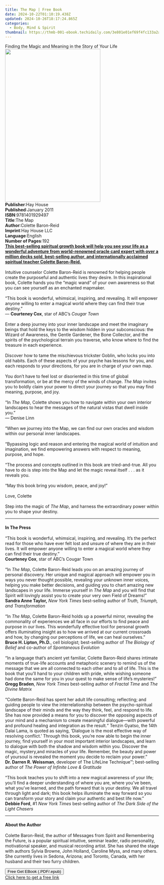 ```yaml
---
title: The Map | Free Book
date: 2024-10-22T01:10:19.438Z
updated: 2024-10-26T18:17:24.865Z
categories:
  - Body, Mind & Spirit
thumbnail: https://thmb-001-ebook.techidaily.com/3e801e01ef69f4fc133a2a840759ac555b5ff7a538def0f817db06b519ea5d89.jpg
---
```

<main id="book-container">
  <div class="flex flex-col">
    <div class="book-brief flex-1 py-6 px-4 sm:p-6 md:py-10 md:px-8">
      <!-- brief-->
      <div class="book-brief-main">
        Finding the Magic and Meaning in the Story of Your Life
      </div>
    </div>
    <div
      class="book-meta-info flex-1 grid gap-4 col-start-1 col-end-3 row-start-1 sm:mb-6 sm:grid-cols-4 lg:gap-6 lg:col-start-2 lg:row-end-6 lg:row-span-6 lg:mb-0"
    >
      <div
        class="book-meta-info-left place-content-center mt-4 p-4 text-sm leading-6 col-start-2 col-span-2 dark:text-slate-400"
      >
        <img
          class="w-full h-500 object-cover rounded-lg sm:h-255 sm:col-span-2 lg:col-span-full"
          src="https://img-001-ebook.techidaily.com/f6b63b288ebbdc2d3a5dc60c8c8f223f02eca5bef6b0481073889150eafb99f4.jpg"
          alt=""
          width="312"
          height="500"
        />
      </div>
      <div
        class="book-meta-info-right mt-2 col-start-1 row-start-2 col-span-3 self-center"
      >
        <!-- meta data  -->
        <div class="flex flex-col px-4 md:px-8">
          <div class="flex-1">
            <strong>Publisher</strong>:<span class="px-2">Hay House</span>
          </div>
          <div class="flex-1">
            <strong>Published</strong>:<span class="px-2">January 2011</span>
          </div>
          <div class="flex-1">
            <strong>ISBN</strong>:<span class="px-2">9781401929497</span>
          </div>
          <div class="flex-1">
            <strong>Title</strong>:<span class="px-2">The Map</span>
          </div>
          <div class="flex-1">
            <strong>Author</strong>:<span class="px-2">Colette Baron-Reid</span>
          </div>
          <div class="flex-1">
            <strong>Imprint</strong>:<span class="px-2">Hay House LLC</span>
          </div>
          <div class="flex-1">
            <strong>Language</strong>:<span class="px-2">English</span>
          </div>
          <div class="flex-1">
            <strong>Number of Pages</strong>:<span class="px-2">192</span>
          </div>
        </div>
      </div>
    </div>
    <div class="book-description flex-1 py-6 px-4 sm:p-6 md:py-10 md:px-8">
      <div class="book-description-main">
        <div accordion-content="" id="description">
          <b
            ><u
              >This best-selling spiritual growth book will help you see your
              life as a wonderful adventure from world-renowned oracle card
              expert with over a million decks sold, best-selling author, and
              internationally acclaimed spiritual teacher Colette Baron-Reid.</u
            ></b
          ><br /><br />Intuitive counselor Colette Baron-Reid is renowned for
          helping people create the purposeful and authentic lives they desire.
          In this inspirational book, Colette hands you the “magic wand” of your
          own awareness so that you can see yourself as an enchanted
          mapmaker.<br /><br />“This book is wonderful, whimsical, inspiring,
          and revealing. It will empower anyone willing to enter a magical world
          where they can find their true destiny.”<br />— <b>Courteney Cox</b>,
          star of ABC’s <i>Cougar Town</i><br /><br />Enter a deep journey into
          your inner landscape and meet the imaginary beings that hold the keys
          to the wisdom hidden in your subconscious: the Wizard of Awareness,
          the Gentle Gardener, the Bone Collector, and the spirits of the
          psychological terrain you traverse, who know where to find the
          treasure in each experience.<br /><br />Discover how to tame the
          mischievous trickster Goblin, who locks you into old habits. Each of
          these aspects of your psyche has lessons for you, and each responds to
          your directions, for you are in charge of your own map.<br /><br />You
          don’t have to feel lost or disoriented in this time of global
          transformation, or be at the mercy of the winds of change.
          <i>The Map</i> invites you to boldly claim your power to direct your
          journey so that you may find meaning, purpose, and joy.<br /><br />“In
          <i>The Map</i>, Colette shows you how to navigate within your own
          interior landscapes to hear the messages of the natural vistas that
          dwell inside you.”<br />— Denise Linn<br /><br />“When we journey into
          the Map, we can find our own oracles and wisdom within our personal
          inner landscapes.<br /><br />“Bypassing logic and reason and entering
          the magical world of intuition and imagination, we find empowering
          answers with respect to meaning, purpose, and hope.<br /><br />“The
          process and concepts outlined in this book are tried-and-true. All you
          have to do is step into the Map and let the magic reveal itself . . .
          as it reveals you.<br /><br />“May this book bring you wisdom, peace,
          and joy!”<br /><br />Love, Colette<br /><br />Step into the magic of
          <i>The Map</i>, and harness the extraordinary power within you to
          shape your destiny.
        </div>
        <div class="accordion-fader"></div>
      </div>
    </div>
    <div class="book-excerpts flex-1 py-6 px-4 sm:p-6 md:py-10 md:px-8">
      <!-- excerpts-->
      <div class="book-excerpts-main">
        <hr />
        <h4 class="placeholder placeholder-heading">
          <span>In The Press</span>
        </h4>
        <p>
          “This book is wonderful, whimsical, inspiring, and revealing. It’s the
          perfect read for those who have ever felt lost and unsure of where
          they are in their lives. It will empower anyone willing to enter a
          magical world where they can find their true destiny.”<br /><b
            >Courteney Cox</b
          >, star of ABC’s Cougar Town<br /><br />“In <i>The Map</i>, Colette
          Baron-Reid leads you on an amazing journey of personal discovery. Her
          unique and magical approach will empower you in ways you never thought
          possible, revealing your unknown inner voices, helping you make better
          decisions, and guiding you to chart amazing new landscapes in your
          life. Immerse yourself in <i>The Map</i> and you will find that Spirit
          will lovingly assist you to create your very own Field of Dreams!”<br /><b
            >Sandra Anne Taylor,</b
          >
          <i>New York Times</i> best-selling author of
          <i>Truth, Triumph, and Transformation</i><br /><br />“In
          <i>The Map</i>, Colette Baron-Reid holds up a powerful mirror,
          revealing the commonality of experiences we all face in our efforts to
          find peace and purpose in our lives. This wonderfully effective tool
          for personal growth offers illuminating insight as to how we arrived
          at our current crossroads and how, by changing our perceptions of
          life, we can heal ourselves.”<br /><b>Bruce H. Lipton, Ph.D.</b>, cell
          biologist; best-selling author of
          <i>The Biology of Belief&nbsp;</i>and co-author of
          <i>Spontaneous Evolution</i><br /><br />“In a language that’s ancient
          yet familiar, Colette Baron-Reid shares intimate moments of true-life
          accounts and metaphoric scenery to remind us of the message that we
          are all connected to each other and to all of life. This is the book
          that you’ll hand to your children with pride, while wishing someone
          had done the same for you in your quest to make sense of life’s
          mysteries!”<br /><b>Gregg Braden</b>,
          <i>New York Times </i>best-selling author of <i>Fractal Time </i>and
          <i>The Divine Matrix</i><br /><br />“Colette Baron-Reid has spent her
          adult life consulting; reflecting; and guiding people to view the
          interrelationship between the psycho-spiritual landscape of their
          minds and the way they think, feel, and respond to life. She has now
          provided a means for you to discover the opposing aspects of your mind
          and a mechanism to create meaningful dialogue—with powerful and
          profound healing and integration as the result.“ Tenzin Gyatso, the
          14th Dalai Lama, is quoted as saying, ‘Dialogue is the most effective
          way of resolving conflict.’ Through this book, you’re now able to
          begin the inner journey, find yourself in your most important interior
          landscapes, and learn to dialogue with both the shadow and wisdom
          within you. Discover the magic, mystery,and miracles of your life.
          Remember, the beauty and power of yoursoul is revealed the moment you
          decide to reclaim your power.”<br /><b>Dr. Darren R. Weissman</b>,
          developer of The LifeLine Technique™; best-selling author of
          <i>The Power of Infinite Love &amp; Gratitude<br /><br /></i>“This
          book teaches you to shift into a new magical awareness of your life;
          you’ll find a deeper understanding of where you are, where you’ve
          been, what you’ve learned, and the path forward that is your destiny.
          We all travel through light and dark; this book helps illuminate the
          way forward so you can transform your story and claim your authentic
          and best life now.”<br /><b>Debbie Ford</b>, #1
          <i>New York Times</i> best-selling author of
          <i>The Dark Side of the Light Chasers</i>
        </p>
      </div>
    </div>
    <div class="book-about-author flex-1 py-6 px-4 sm:p-6 md:py-10 md:px-8">
      <!-- about author-->
      <div class="book-main-author-main">
        <hr />
        <h4 class="placeholder placeholder-heading">
          <span>About the Author</span>
        </h4>
        <p>
          Colette Baron-Reid, the author of Messages from Spirit and Remembering
          the Future, is a popular spiritual intuitive, seminar leader, radio
          personality, motivational speaker, and musical recording artist. She
          has shared the stage with authors Sylvia Browne, John Holland,
          Caroline Myss, and many others. She currently lives in Sedona,
          Arizona; and Toronto, Canada, with her husband and their two furry
          children.
        </p>
      </div>
    </div>
    <div class="book-free-get flex-1 py-6 px-4 sm:p-6 md:py-10 md:px-8">
      <button
        id="btn-free-get"
        class="bg-blue-500 hover:bg-blue-700 text-white font-bold py-2 px-4 rounded"
      >
        Free Get EBook (.PDF/.epub)
      </button>
      <div id="countdown-display" class="px-2 text-lg mt-2"></div>
      <a
        id="free-link"
        class="hidden bg-blue-500 hover:bg-blue-700 text-white font-bold py-2 px-4 rounded"
        href="https://www.ebooks.com/en-us/book/96317052/the-map/colette-baron-reid/"
        target="_blank"
        >Click here to get a free link</a
      >
    </div>
    <script>
      let countdownTime = 0;
      let countdownInterval = null;
      document
        .getElementById('btn-free-get')
        .addEventListener('click', startCountdown);
      function startCountdown() {
        countdownTime = new Date().getTime() + 60000 * 3;
        countdownInterval = setInterval(updateCountdown, 1000);
        document.getElementById('btn-free-get').disabled = true;
        document
          .getElementById('btn-free-get')
          .classList.add('bg-gray-500', 'cursor-not-allowed');
      }
      function updateCountdown() {
        let currentTime = new Date().getTime();
        let timeLeft = countdownTime - currentTime;
        let secondsLeft = Math.floor(timeLeft / 1000);
        document.getElementById('countdown-display').innerHTML =
          `Remaining time: ${secondsLeft} seconds.`;
        if (secondsLeft <= 0) {
          clearInterval(countdownInterval);
          document.getElementById('btn-free-get').classList.add('hidden');
          document.getElementById('free-link').classList.remove('hidden');
          document.getElementById('countdown-display').innerHTML = '';
        }
      }
    </script>
  </div>
</main>

<ins class="adsbygoogle"
      style="display:block"
      data-ad-client="ca-pub-7571918770474297"
      data-ad-slot="8358498916"
      data-ad-format="auto"
      data-full-width-responsive="true"></ins>
    